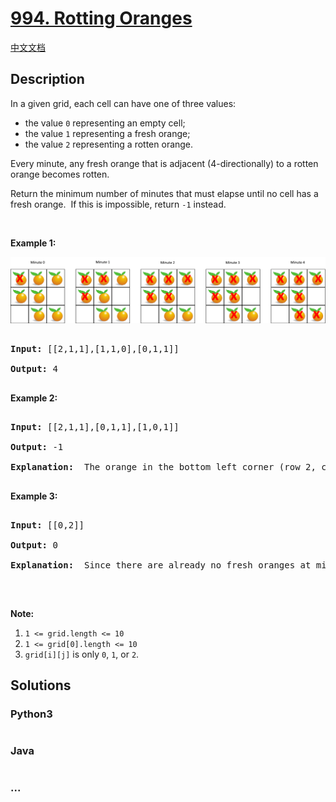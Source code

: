 # [994. Rotting Oranges](https://leetcode.com/problems/rotting-oranges)

[中文文档](/solution/0900-0999/0994.Rotting%20Oranges/README.md)

## Description

<p>In a given grid, each cell can have one of three&nbsp;values:</p>

<ul>
	<li>the value <code>0</code> representing an empty cell;</li>
	<li>the value <code>1</code> representing a fresh orange;</li>
	<li>the value <code>2</code> representing a rotten orange.</li>
</ul>

<p>Every minute, any fresh orange that is adjacent (4-directionally) to a rotten orange becomes rotten.</p>

<p>Return the minimum number of minutes that must elapse until no cell has a fresh orange.&nbsp; If this is impossible, return <code>-1</code> instead.</p>

<p>&nbsp;</p>

<div>

<p><strong>Example 1:</strong></p>

![](./images/oranges.png)

<pre>

<strong>Input: </strong><span id="example-input-1-1">[[2,1,1],[1,1,0],[0,1,1]]</span>

<strong>Output: </strong><span id="example-output-1">4</span>

</pre>

<div>

<p><strong>Example 2:</strong></p>

<pre>

<strong>Input: </strong><span id="example-input-2-1">[[2,1,1],[0,1,1],[1,0,1]]</span>

<strong>Output: </strong><span id="example-output-2">-1</span>

<strong>Explanation: </strong> The orange in the bottom left corner (row 2, column 0) is never rotten, because rotting only happens 4-directionally.

</pre>

<div>

<p><strong>Example 3:</strong></p>

<pre>

<strong>Input: </strong><span id="example-input-3-1">[[0,2]]</span>

<strong>Output: </strong><span id="example-output-3">0</span>

<strong>Explanation: </strong> Since there are already no fresh oranges at minute 0, the answer is just 0.

</pre>

<p>&nbsp;</p>

<p><strong>Note:</strong></p>

<ol>
	<li><code>1 &lt;= grid.length &lt;= 10</code></li>
	<li><code>1 &lt;= grid[0].length &lt;= 10</code></li>
	<li><code>grid[i][j]</code> is only <code>0</code>, <code>1</code>, or <code>2</code>.</li>
</ol>

</div>

</div>

</div>

## Solutions

<!-- tabs:start -->

### **Python3**

```python

```

### **Java**

```java

```

### **...**

```

```

<!-- tabs:end -->
